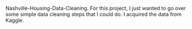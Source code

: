 Nashville-Housing-Data-Cleaning.
For this project, I just wanted to go over some simple data cleaning steps that I could do. I acquired the data from Kaggle.
